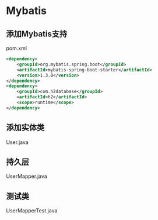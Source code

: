 # Mybatis
## 添加Mybatis支持
pom.xml
```xml
<dependency>
    <groupId>org.mybatis.spring.boot</groupId>
    <artifactId>mybatis-spring-boot-starter</artifactId>
    <version>1.3.0</version>
</dependency>
<dependency>
    <groupId>com.h2database</groupId>
    <artifactId>h2</artifactId>
    <scope>runtime</scope>
</dependency>
```
## 添加实体类
User.java
## 持久层
UserMapper.java
## 测试类
UserMapperTest.java
